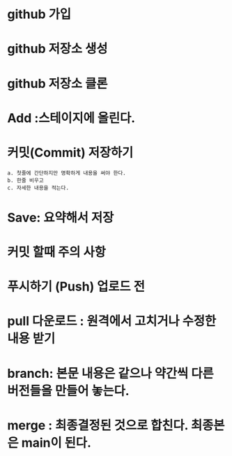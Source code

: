 # github 가입

# github 저장소 생성

# github 저장소 클론

# Add :스테이지에 올린다.

# 커밋(Commit) 저장하기

    a. 첫줄에 간단하지만 명확하게 내용을 써야 한다.
    b. 한줄 비우고
    c. 자세한 내용을 적는다.

# Save: 요약해서 저장

# 커밋 할때 주의 사항

# 푸시하기 (Push) 업로드 전

# pull 다운로드 : 원격에서 고치거나 수정한 내용 받기

# branch: 본문 내용은 같으나 약간씩 다른 버전들을 만들어 놓는다.

# merge : 최종결정된 것으로 합친다. 최종본은 main이 된다.
